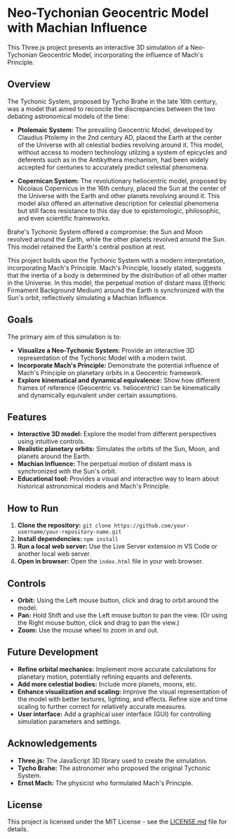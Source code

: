 # Neo-Tychonian Geocentric Model with Machian Influence

This Three.js project presents an interactive 3D simulation of a Neo-Tychonian Geocentric Model, incorporating the influence of Mach's Principle.

## Overview

The Tychonic System, proposed by Tycho Brahe in the late 16th century, was a model that aimed to reconcile the discrepancies between the two debating astronomical models of the time:

* **Ptolemaic System:**  The prevailing Geocentric Model, developed by Claudius Ptolemy in the 2nd century AD, placed the Earth at the center of the Universe with all celestial bodies revolving around it. This model, without access to modern technology utilzing a system of epicycles and deferents such as in the Antikythera mechanism, had been widely accepted for centuries to accurately predict celestial phenomena.

* **Copernican System:**  The revolutionary heliocentric model, proposed by Nicolaus Copernicus in the 16th century, placed the Sun at the center of the Universe with the Earth and other planets revolving around it. This model also offered an alternative description for celestial phenomena but still faces resistance to this day due to epistemologic, philosophic, and even scientific frameworks.

Brahe's Tychonic System offered a compromise: the Sun and Moon revolved around the Earth, while the other planets revolved around the Sun. This model retained the Earth's central position at rest.

This project builds upon the Tychonic System with a modern interpretation, incorporating Mach's Principle. Mach's Principle, loosely stated, suggests that the inertia of a body is determined by the distribution of all other matter in the Universe. In this model, the perpetual motion of distant mass (Etheric Firmament Background Medium) around the Earth is synchronized with the Sun's orbit, reflectively simulating a Machian Influence.

## Goals

The primary aim of this simulation is to:

* **Visualize a Neo-Tychonic System:** Provide an interactive 3D representation of the Tychonic Model with a modern twist.
* **Incorporate Mach's Principle:** Demonstrate the potential influence of Mach's Principle on planetary orbits in a Geocentric framework.
* **Explore kinematical and dynamical equivalence:** Show how different frames of reference (Geocentric vs. heliocentric) can be kinematically and dynamically equivalent under certain assumptions.

## Features

* **Interactive 3D model:**  Explore the model from different perspectives using intuitive controls.
* **Realistic planetary orbits:** Simulates the orbits of the Sun, Moon, and planets around the Earth.
* **Machian Influence:**  The perpetual motion of distant mass is synchronized with the Sun's orbit.
* **Educational tool:** Provides a visual and interactive way to learn about historical astronomical models and Mach's Principle.

## How to Run

1. **Clone the repository:** `git clone https://github.com/your-username/your-repository-name.git`
2. **Install dependencies:** `npm install`
3. **Run a local web server:** Use the Live Server extension in VS Code or another local web server.
4. **Open in browser:** Open the `index.html` file in your web browser.

## Controls

* **Orbit:** Using the Left mouse button, click and drag to orbit around the model.
* **Pan:** Hold Shift and use the Left mouse button to pan the view. (Or using the Right mouse button, click and drag to pan the view.)
* **Zoom:** Use the mouse wheel to zoom in and out.

## Future Development

* **Refine orbital mechanics:** Implement more accurate calculations for planetary motion, potentially refining equants and deferents.
* **Add more celestial bodies:** Include more planets, moons, etc.
* **Enhance visualization and scaling:** Improve the visual representation of the model with better textures, lighting, and effects. Refine size and time scaling to further correct for relatively accurate measures.
* **User interface:** Add a graphical user interface (GUI) for controlling simulation parameters and settings.

## Acknowledgements

* **Three.js:**  The JavaScript 3D library used to create the simulation.
* **Tycho Brahe:**  The astronomer who proposed the original Tychonic System.
* **Ernst Mach:**  The physicist who formulated Mach's Principle.

## License

This project is licensed under the MIT License - see the [LICENSE.md](LICENSE.md) file for details.